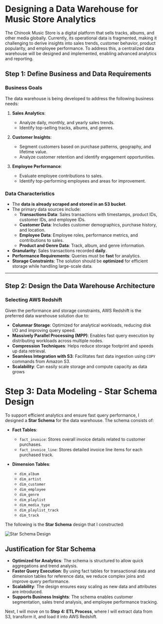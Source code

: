 # Designing a Data Warehouse for Music Store Analytics

The Chinook Music Store is a digital platform that sells tracks, albums, and other media globally. Currently, its operational data is fragmented, making it challenging to derive insights into sales trends, customer behavior, product popularity, and employee performance. To address this, a centralized data warehouse will be designed and implemented, enabling advanced analytics and reporting.


## **Step 1: Define Business and Data Requirements**
### **Business Goals**
The data warehouse is being developed to address the following business needs:

1. **Sales Analytics**:  
   - Analyze daily, monthly, and yearly sales trends.  
   - Identify top-selling tracks, albums, and genres.  

2. **Customer Insights**:  
   - Segment customers based on purchase patterns, geography, and lifetime value.  
   - Analyze customer retention and identify engagement opportunities.  

3. **Employee Performance**:  
   - Evaluate employee contributions to sales.  
   - Identify top-performing employees and areas for improvement.  

### **Data Characteristics**
- The **data is already scraped and stored in an S3 bucket**.
- The primary data sources include:  
  - **Transactions Data**: Sales transactions with timestamps, product IDs, customer IDs, and employee IDs.  
  - **Customer Data**: Includes customer demographics, purchase history, and location.  
  - **Employee Data**: Employee roles, performance metrics, and contributions to sales.  
  - **Product and Genre Data**: Track, album, and genre information.  
- **Granularity**: Sales transactions recorded **daily**.  
- **Performance Requirements**: Queries must be **fast** for analytics.  
- **Storage Constraints**: The solution should be **optimized** for efficient storage while handling large-scale data.  

---

## **Step 2: Design the Data Warehouse Architecture**
### **Selecting AWS Redshift**
Given the performance and storage constraints, AWS Redshift is the preferred data warehouse solution due to:

- **Columnar Storage**: Optimized for analytical workloads, reducing disk I/O and improving query speed.  
- **Massively Parallel Processing (MPP)**: Enables fast query execution by distributing workloads across multiple nodes.  
- **Compression Techniques**: Helps reduce storage footprint and speeds up data retrieval.  
- **Seamless Integration with S3**: Facilitates fast data ingestion using `COPY` commands from Amazon S3.  
- **Scalability**: Can easily scale storage and compute capacity as data grows

# **Step 3: Data Modeling - Star Schema Design**

To support efficient analytics and ensure fast query performance, I designed a **Star Schema** for the data warehouse. The schema consists of:

- **Fact Tables**:
  - `fact_invoice`: Stores overall invoice details related to customer purchases.
  - `fact_invoice_line`: Stores detailed invoice line items for each purchased track.

- **Dimension Tables**:
  - `dim_album`
  - `dim_artist`
  - `dim_customer`
  - `dim_employee`
  - `dim_genre`
  - `dim_playlist`
  - `dim_media_type`
  - `dim_playlist_track`
  - `dim_track`

The following is the **Star Schema** design that I constructed:

![Star Schema Design](ER.drawio.png)

## **Justification for Star Schema**
- **Optimized for Analytics**: The schema is structured to allow quick aggregations and trend analysis.
- **Faster Query Execution**: By using fact tables for transactional data and dimension tables for reference data, we reduce complex joins and improve query performance.
- **Scalability**: The design ensures easy scaling as new data and attributes are introduced.
- **Supports Business Insights**: The schema enables customer segmentation, sales trend analysis, and employee performance tracking.

Next, I will move on to **Step 4: ETL Process**, where I will extract data from S3, transform it, and load it into AWS Redshift.


